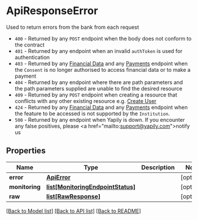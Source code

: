 # ApiResponseError

Used to return errors from the bank from each request<ul><li>`400` - Returned by any `POST` endpoint when the body does not conform to the contract</li><li>`401` - Returned by any endpoint when an invalid `authToken` is used for authentication</li><li>`403` - Returned by any [Financial Data](https://docs.yapily.com/api/reference/#tag/Financial-Data) and any [Payments](https://docs.yapily.com/api/reference/#tag/Payments) endpoint when the `Consent` is no longer authorised to access financial data or to make a payment</li><li>`404` - Returned by any endpoint where there are path parameters and the path parameters supplied are unable to find the desired resource</li><li>`409` - Returned by any `POST` endpoint when creating a resource that conflicts with any other existing resource e.g. [Create User](https://docs.yapily.com/api/reference/#operation/addUser)</li><li>`424` - Returned by any [Financial Data](https://docs.yapily.com/api/reference/#tag/Financial-Data) and any [Payments](https://docs.yapily.com/api/reference/#tag/Payments) endpoint when the feature to be accessed is not supported by the `Institution`.</li><li>`500` - Returned by any endpoint when Yapily is down. If you encounter any false positives, please <a href=\"mailto:support@yapily.com\">notify us</a></li></ul>
## Properties
Name | Type | Description | Notes
------------ | ------------- | ------------- | -------------
**error** | [**ApiError**](ApiError.md) |  | [optional] 
**monitoring** | [**list[MonitoringEndpointStatus]**](MonitoringEndpointStatus.md) |  | [optional] 
**raw** | [**list[RawResponse]**](RawResponse.md) |  | [optional] 

[[Back to Model list]](../README.md#documentation-for-models) [[Back to API list]](../README.md#documentation-for-api-endpoints) [[Back to README]](../README.md)


